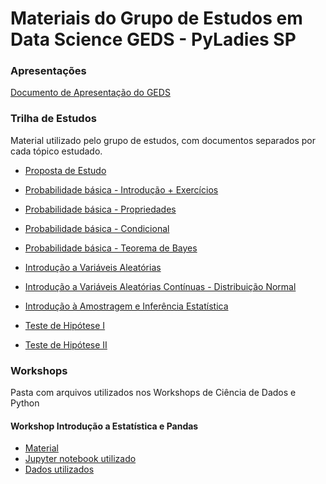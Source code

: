 # Materiais do Grupo de Estudos em Data Science GEDS - PyLadies SP

### Apresentações
[Documento de Apresentação do GEDS](https://github.com/PyLadiesSP/data-science/blob/master/Apresenta%C3%A7%C3%B5es/Como%20um%20grupo%20de%20estudos%0Aestimula%20a%20troca%20de%20saber%20dentro%20da%0Acomunidade%20Pyladies%20S%C3%A3o%20Paulo.pdf)

### Trilha de Estudos 
Material utilizado pelo grupo de estudos, com documentos separados por cada tópico estudado.

- [Proposta de Estudo](https://pyladiessp.github.io/data-science/Trilha%20de%20Estudos/proposta_estudo.pdf)

- [Probabilidade básica - Introdução + Exercícios](https://github.com/PyLadiesSP/data-science/blob/master/Trilha%20de%20Estudos/01%20material.pdf)

- [Probabilidade básica - Propriedades](https://github.com/PyLadiesSP/data-science/blob/master/Trilha%20de%20Estudos/02%20material.pdf)

- [Probabilidade básica - Condicional](https://github.com/PyLadiesSP/data-science/blob/master/Trilha%20de%20Estudos/03%20material.pdf)

- [Probabilidade básica - Teorema de Bayes](https://github.com/PyLadiesSP/data-science/blob/master/Trilha%20de%20Estudos/04%20material.pdf)

- [Introdução a Variáveis Aleatórias](https://github.com/PyLadiesSP/data-science/blob/master/Trilha%20de%20Estudos/05%20material.pdf)

- [Introdução a Variáveis Aleatórias Contínuas - Distribuição Normal](https://github.com/PyLadiesSP/data-science/blob/master/Trilha%20de%20Estudos/06%20material.pdf)

- [Introdução à Amostragem e Inferência Estatística](https://github.com/PyLadiesSP/data-science/blob/master/Trilha%20de%20Estudos/07%20material.pdf)

- [Teste de Hipótese I](https://github.com/PyLadiesSP/data-science/blob/master/Trilha%20de%20Estudos/08%20material.pdf)

- [Teste de Hipótese II](https://github.com/PyLadiesSP/data-science/blob/master/Trilha%20de%20Estudos/09%20material.pdf)


### Workshops
Pasta com arquivos utilizados nos Workshops de Ciência de Dados e Python

#### Workshop Introdução a Estatística e Pandas
 - [Material](https://github.com/PyLadiesSP/data-science/blob/master/workshops/workshop_introdu%C3%A7%C3%A3o_estatistica_pandas/Workshop%20Introdu%C3%A7%C3%A3o%20a%20Estat%C3%ADstica%20e%20Pandas%20Respostas.pdf)
 - [Jupyter notebook utilizado](https://github.com/PyLadiesSP/data-science/blob/master/workshops/workshop_introdu%C3%A7%C3%A3o_estatistica_pandas/tips_notebook.ipynb)
 - [Dados utilizados](https://github.com/PyLadiesSP/data-science/blob/master/workshops/workshop_introdu%C3%A7%C3%A3o_estatistica_pandas/tips.csv)
